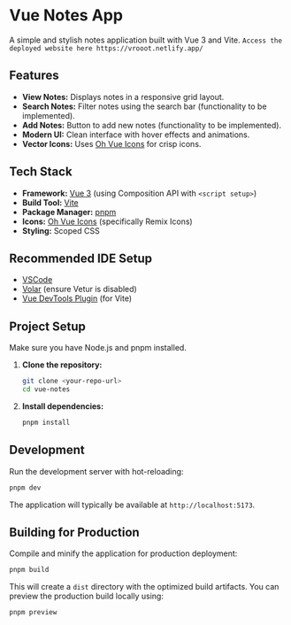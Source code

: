 # Vue Notes App

A simple and stylish notes application built with Vue 3 and Vite.
`Access the deployed website here https://vrooot.netlify.app/`

## Features

- **View Notes:** Displays notes in a responsive grid layout.
- **Search Notes:** Filter notes using the search bar (functionality to be implemented).
- **Add Notes:** Button to add new notes (functionality to be implemented).
- **Modern UI:** Clean interface with hover effects and animations.
- **Vector Icons:** Uses [Oh Vue Icons](https://oh-vue-icons.netlify.app/) for crisp icons.

## Tech Stack

- **Framework:** [Vue 3](https://vuejs.org/) (using Composition API with `<script setup>`)
- **Build Tool:** [Vite](https://vitejs.dev/)
- **Package Manager:** [pnpm](https://pnpm.io/)
- **Icons:** [Oh Vue Icons](https://oh-vue-icons.netlify.app/) (specifically Remix Icons)
- **Styling:** Scoped CSS

## Recommended IDE Setup

- [VSCode](https://code.visualstudio.com/)
- [Volar](https://marketplace.visualstudio.com/items?itemName=Vue.volar) (ensure Vetur is disabled)
- [Vue DevTools Plugin](https://devtools.vuejs.org/guide/installation.html) (for Vite)

## Project Setup

Make sure you have Node.js and pnpm installed.

1.  **Clone the repository:**

    ```sh
    git clone <your-repo-url>
    cd vue-notes
    ```

2.  **Install dependencies:**
    ```sh
    pnpm install
    ```

## Development

Run the development server with hot-reloading:

```sh
pnpm dev
```

The application will typically be available at `http://localhost:5173`.

## Building for Production

Compile and minify the application for production deployment:

```sh
pnpm build
```

This will create a `dist` directory with the optimized build artifacts. You can preview the production build locally using:

```sh
pnpm preview
```
